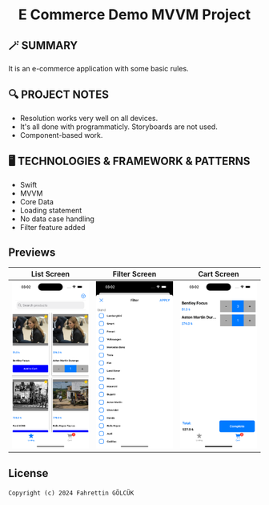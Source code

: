 <h1 align="center">
  E Commerce Demo MVVM Project
</h1>

## 🪄 SUMMARY
It is an e-commerce application with some basic rules.

## 🔍 PROJECT NOTES

- Resolution works very well on all devices.
- It's all done with programmaticly. Storyboards are not used.
- Component-based work.

## 🖥 TECHNOLOGIES & FRAMEWORK & PATTERNS

- Swift
- MVVM
- Core Data
- Loading statement
- No data case handling
- Filter feature added


## Previews 

| List Screen | Filter Screen | Cart Screen |
| --- | --- | --- |
| ![Preview](images/3.png) | ![Preview](images/2.png) | ![Preview](images/1.png) |

## License
```
Copyright (c) 2024 Fahrettin GÖLCÜK
```
